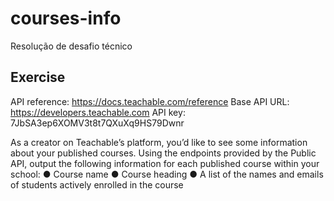 # courses-info
Resolução de desafio técnico

## Exercise
API reference: https://docs.teachable.com/reference
Base API URL: https://developers.teachable.com
API key: 7JbSA3ep6XOMV3t8t7QXuXq9HS79Dwnr

As a creator on Teachable’s platform, you’d like to see some information about your published courses.
Using the endpoints provided by the Public API, output the following information for each published
course within your school:
● Course name
● Course heading
● A list of the names and emails of students actively enrolled in the course
